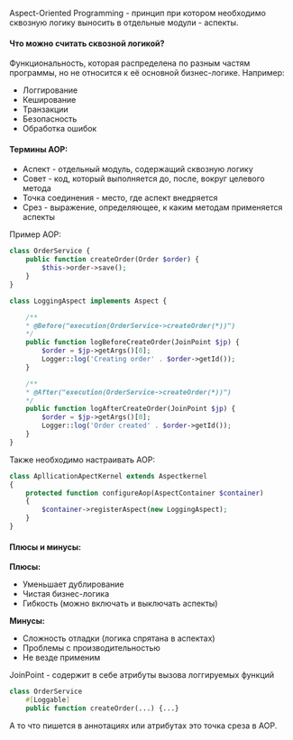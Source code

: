Aspect-Oriented Programming - принцип при котором необходимо сквозную логику выносить в отдельные модули - аспекты.

#### Что можно считать сквозной логикой?
Функциональность, которая распределена по разным частям программы, но не относится к её основной бизнес-логике. Например:
- Логгирование
- Кеширование
- Транзакции
- Безопасность
- Обработка ошибок

#### Термины AOP:
- Аспект - отдельный модуль, содержащий сквозную логику
- Совет - код, который выполняется до, после, вокруг целевого метода
- Точка соединения - место, где аспект внедряется
- Срез - выражение, определяющее, к каким методам применяется аспекты

Пример AOP:
```php
class OrderService {
	public function createOrder(Order $order) {
		$this->order->save();
	}
}

class LoggingAspect implements Aspect {

	/**
	* @Before("execution(OrderService->createOrder(*))")
	*/
	public function logBeforeCreateOrder(JoinPoint $jp) {
		$order = $jp->getArgs()[0];
		Logger::log('Creating order' . $order->getId());
	}

	/**
	* @After("execution(OrderService->createOrder(*))")
	*/
	public function logAfterCreateOrder(JoinPoint $jp) {
		$order = $jp->getArgs()[0];
		Logger::log('Order created' . $order->getId());
	}
}
```

Также необходимо настраивать AOP:
```php
class ApllicationApectKernel extends Aspectkernel
{
	protected function configureAop(AspectContainer $container)
	{
		$container->registerAspect(new LoggingAspect);
	}
}
```

#### Плюсы и минусы:
**Плюсы:**
- Уменьшает дублирование
- Чистая бизнес-логика
- Гибкость (можно включать и выключать аспекты)

**Минусы:**
- Сложность отладки (логика спрятана в аспектах)
- Проблемы с производительностью
- Не везде применим

JoinPoint - содержит в себе атрибуты вызова логгируемых функций
```php
class OrderService
	#[Loggable]
	public function createOrder(...) {...}
```

А то что пишется в аннотациях или атрибутах это точка среза в AOP.